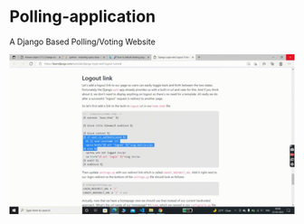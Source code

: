 # Polling-application
A  Django Based Polling/Voting Website<br>

![alt tag](https://github.com/Avneesh-AJ/Polling-application/blob/main/templates/main/poller.gif)
